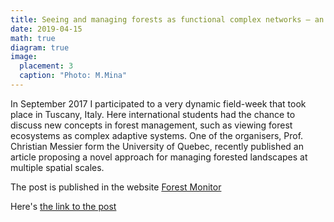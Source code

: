 ```yaml
---
title: Seeing and managing forests as functional complex networks – an interview with Christian Messier
date: 2019-04-15
math: true
diagram: true
image:
  placement: 3
  caption: "Photo: M.Mina"
---
```


In September 2017 I participated to a very dynamic field-week that took place in Tuscany, Italy. Here international students had the chance to discuss new concepts in forest management, such as viewing forest ecosystems as complex adaptive systems. One of the organisers, Prof. Christian Messier form the University of Quebec, recently published an article proposing a novel approach for managing forested landscapes at multiple spatial scales. 

The post is published in the website [Forest Monitor](http://www.forest-monitor.com/en/) 

Here's [the link to the post](http://www.forest-monitor.com/en/forests-functional-complex-networks/)

